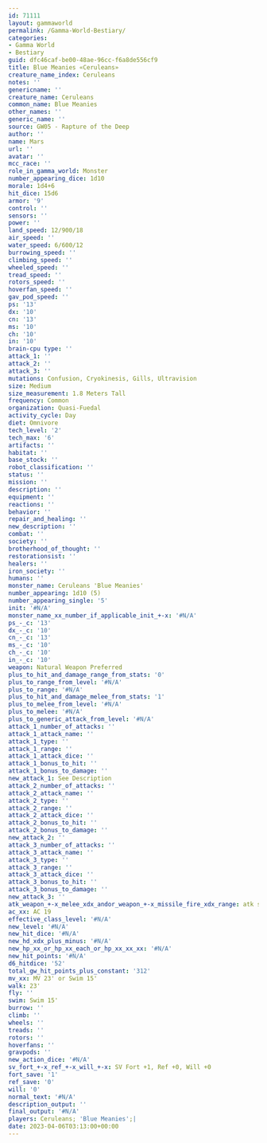 ```yaml
---
id: 71111
layout: gammaworld
permalink: /Gamma-World-Bestiary/
categories:
- Gamma World
- Bestiary
guid: dfc46caf-be00-48ae-96cc-f6a8de556cf9
title: Blue Meanies «Ceruleans»
creature_name_index: Ceruleans
notes: ''
genericname: ''
creature_name: Ceruleans
common_name: Blue Meanies
other_names: ''
generic_name: ''
source: GW05 - Rapture of the Deep
author: ''
name: Mars
url: ''
avatar: ''
mcc_race: ''
role_in_gamma_world: Monster
number_appearing_dice: 1d10
morale: 1d4+6
hit_dice: 15d6
armor: '9'
control: ''
sensors: ''
power: ''
land_speed: 12/900/18
air_speed: ''
water_speed: 6/600/12
burrowing_speed: ''
climbing_speed: ''
wheeled_speed: ''
tread_speed: ''
rotors_speed: ''
hoverfan_speed: ''
gav_pod_speed: ''
ps: '13'
dx: '10'
cn: '13'
ms: '10'
ch: '10'
in: '10'
brain-cpu type: ''
attack_1: ''
attack_2: ''
attack_3: ''
mutations: Confusion, Cryokinesis, Gills, Ultravision
size: Medium
size_measurement: 1.8 Meters Tall
frequency: Common
organization: Quasi-Fuedal
activity_cycle: Day
diet: Omnivore
tech_level: '2'
tech_max: '6'
artifacts: ''
habitat: ''
base_stock: ''
robot_classification: ''
status: ''
mission: ''
description: ''
equipment: ''
reactions: ''
behavior: ''
repair_and_healing: ''
new_description: ''
combat: ''
society: ''
brotherhood_of_thought: ''
restorationsist: ''
healers: ''
iron_society: ''
humans: ''
monster_name: Ceruleans 'Blue Meanies'
number_appearing: 1d10 (5)
number_appearing_single: '5'
init: '#N/A'
monster_name_xx_number_if_applicable_init_+-x: '#N/A'
ps_-_c: '13'
dx_-_c: '10'
cn_-_c: '13'
ms_-_c: '10'
ch_-_c: '10'
in_-_c: '10'
weapon: Natural Weapon Preferred
plus_to_hit_and_damage_range_from_stats: '0'
plus_to_range_from_level: '#N/A'
plus_to_range: '#N/A'
plus_to_hit_and_damage_melee_from_stats: '1'
plus_to_melee_from_level: '#N/A'
plus_to_melee: '#N/A'
plus_to_generic_attack_from_level: '#N/A'
attack_1_number_of_attacks: ''
attack_1_attack_name: ''
attack_1_type: ''
attack_1_range: ''
attack_1_attack_dice: ''
attack_1_bonus_to_hit: ''
attack_1_bonus_to_damage: ''
new_attack_1: See Description
attack_2_number_of_attacks: ''
attack_2_attack_name: ''
attack_2_type: ''
attack_2_range: ''
attack_2_attack_dice: ''
attack_2_bonus_to_hit: ''
attack_2_bonus_to_damage: ''
new_attack_2: ''
attack_3_number_of_attacks: ''
attack_3_attack_name: ''
attack_3_type: ''
attack_3_range: ''
attack_3_attack_dice: ''
attack_3_bonus_to_hit: ''
attack_3_bonus_to_damage: ''
new_attack_3: ''
atk_weapon_+-x_melee_xdx_andor_weapon_+-x_missile_fire_xdx_range: atk see description
ac_xx: AC 19
effective_class_level: '#N/A'
new_level: '#N/A'
new_hit_dice: '#N/A'
new_hd_xdx_plus_minus: '#N/A'
new_hp_xx_or_hp_xx_each_or_hp_xx_xx_xx: '#N/A'
new_hit_points: '#N/A'
d6_hitdice: '52'
total_gw_hit_points_plus_constant: '312'
mv_xx: MV 23' or Swim 15'
walk: 23'
fly: ''
swim: Swim 15'
burrow: ''
climb: ''
wheels: ''
treads: ''
rotors: ''
hoverfans: ''
gravpods: ''
new_action_dice: '#N/A'
sv_fort_+-x_ref_+-x_will_+-x: SV Fort +1, Ref +0, Will +0
fort_save: '1'
ref_save: '0'
will: '0'
normal_text: '#N/A'
description_output: ''
final_output: '#N/A'
players: Ceruleans; 'Blue Meanies';|
date: 2023-04-06T03:13:00+00:00
---
```

</br>